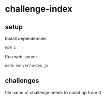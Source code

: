# challenge-index

## setup
Install dependencies
```zsh
npm i
```

Run web-server
```zsh
node server/index.js
```

## challenges

file name of challenge needs to count up from 0
